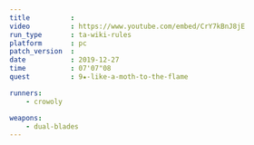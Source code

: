```yaml
---
title          :
video          : https://www.youtube.com/embed/CrY7kBnJ8jE
run_type       : ta-wiki-rules
platform       : pc
patch_version  : 
date           : 2019-12-27
time           : 07'07"08
quest          : 9★-like-a-moth-to-the-flame

runners:
    - crowoly

weapons:
    - dual-blades
---
```

